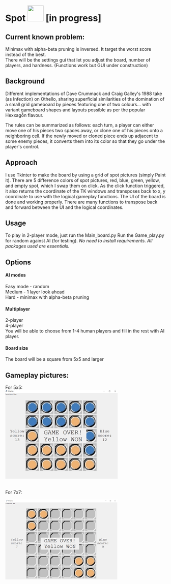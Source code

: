 # Spot <img src="https://steamuserimages-a.akamaihd.net/ugc/845970574218004122/DABC2F92D93453F0BF2E204D80E99B972D75CFCB/" width="50" height="50" /> [in progress]

## Current known problem:
Minimax with alpha-beta pruning is inversed. It target the worst score instead of the best.<br>
There will be the settings gui that let you adjust the board, number of players, and hardness. (Functions work but GUI under construction)<br>

## Background

Different implementations of Dave Crummack and Craig Galley's 1988 take (as Infection) on Othello, sharing superficial similarities of the domination of a small grid gameboard by pieces featuring one of two colours... with variant gameboard shapes and layouts possible as per the popular Hexxagōn flavour.

The rules can be summarized as follows: each turn, a player can either move one of his pieces two spaces away, or clone one of his pieces onto a neighboring cell. If the newly moved or cloned piece ends up adjacent to some enemy pieces, it converts them into its color so that they go under the player's control.


## Approach

I use Tkinter to make the board by using a grid of spot pictures (simply Paint it). There are 5 difference colors of spot pictures, red, blue, green, yellow, and empty spot, which I swap them on click. As the click function triggered, it also returns the coordinate of the TK windows and transposes back to x, y coordinate to use with the logical gameplay functions. The UI of the board is done and working properly. There are many functions to transpose back and forward between the UI and the logical coordinates. 


## Usage

To play in 2-player mode, just run the Main_board.py
Run the Game_play.py for random against AI (for testing).
*No need to install requirements. All packages used are essentials.*


## Options<br>
#### AI modes<br>
Easy mode - random<br>
Medium - 1 layer look ahead<br>
Hard - minimax with alpha-beta pruning<br>
#### Multiplayer<br>
2-player <br>
4-player <br>
You will be able to choose from 1-4 human players and fill in the rest with AI player.<br>
#### Board size<br>
The board will be a square from 5x5 and larger<br>

## Gameplay pictures:<br>
For 5x5:<br>
<img src="https://github.com/winwowin/590PZ-Project/blob/master/game1.png?raw=true" width="70%" height="70%" /><br><br>

For 7x7:<br>

<img src="https://github.com/winwowin/590PZ-Project/blob/master/game2.png?raw=true" width="70%" height="70%" />
